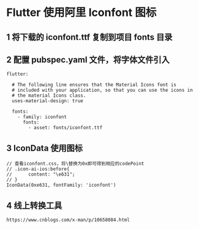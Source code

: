 # Flutter 使用阿里 Iconfont 图标

## 1 将下载的 iconfont.ttf 复制到项目 fonts 目录

## 2 配置 pubspec.yaml 文件，将字体文件引入

```
flutter:

  # The following line ensures that the Material Icons font is
  # included with your application, so that you can use the icons in
  # the material Icons class.
  uses-material-design: true

  fonts:
    - family: iconfont
      fonts:
        - asset: fonts/iconfont.ttf
```

## 3 IconData 使用图标

```
// 查看iconfont.css，将\替换为0x即可得到相应的codePoint
// .icon-ai-ios:before{
//      content: "\e631";
// }
IconData(0xe631, fontFamily: 'iconfont')
```

## 4 线上转换工具

`https://www.cnblogs.com/x-man/p/10658084.html`
